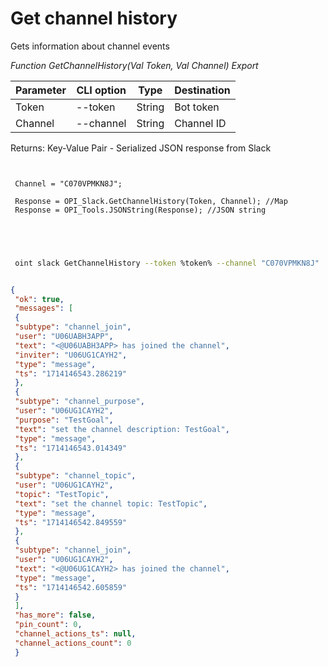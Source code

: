 ﻿---
sidebar_position: 6
---

# Get channel history
 Gets information about channel events


*Function GetChannelHistory(Val Token, Val Channel) Export*

 | Parameter | CLI option | Type | Destination |
 |-|-|-|-|
 | Token | --token | String | Bot token |
 | Channel | --channel | String | Channel ID |

 
 Returns: Key-Value Pair - Serialized JSON response from Slack

```bsl title="Code example"
	
 
 Channel = "C070VPMKN8J";
 
 Response = OPI_Slack.GetChannelHistory(Token, Channel); //Map
 Response = OPI_Tools.JSONString(Response); //JSON string
 
 
	
```

```sh title="CLI command example"
 
 oint slack GetChannelHistory --token %token% --channel "C070VPMKN8J"


```


```json title="Result"

{
 "ok": true,
 "messages": [
 {
 "subtype": "channel_join",
 "user": "U06UABH3APP",
 "text": "<@U06UABH3APP> has joined the channel",
 "inviter": "U06UG1CAYH2",
 "type": "message",
 "ts": "1714146543.286219"
 },
 {
 "subtype": "channel_purpose",
 "user": "U06UG1CAYH2",
 "purpose": "TestGoal",
 "text": "set the channel description: TestGoal",
 "type": "message",
 "ts": "1714146543.014349"
 },
 {
 "subtype": "channel_topic",
 "user": "U06UG1CAYH2",
 "topic": "TestTopic",
 "text": "set the channel topic: TestTopic",
 "type": "message",
 "ts": "1714146542.849559"
 },
 {
 "subtype": "channel_join",
 "user": "U06UG1CAYH2",
 "text": "<@U06UG1CAYH2> has joined the channel",
 "type": "message",
 "ts": "1714146542.605859"
 }
 ],
 "has_more": false,
 "pin_count": 0,
 "channel_actions_ts": null,
 "channel_actions_count": 0
 }

```
